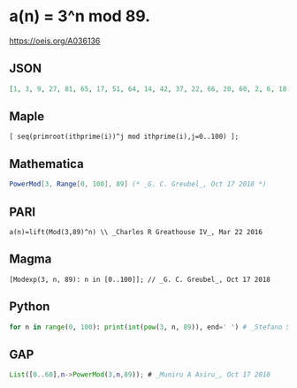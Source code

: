 # a\(n\) \= 3^n mod 89\.
https://oeis.org/A036136
## JSON
```JSON
[1, 3, 9, 27, 81, 65, 17, 51, 64, 14, 42, 37, 22, 66, 20, 60, 2, 6, 18, 54, 73, 41, 34, 13, 39, 28, 84, 74, 44, 43, 40, 31, 4, 12, 36, 19, 57, 82, 68, 26, 78, 56, 79, 59, 88, 86, 80, 62, 8, 24, 72, 38, 25, 75, 47, 52, 67, 23]
```
## Maple
```Maple
[ seq(primroot(ithprime(i))^j mod ithprime(i),j=0..100) ];
```
## Mathematica
```Mathematica
PowerMod[3, Range[0, 100], 89] (* _G. C. Greubel_, Oct 17 2018 *)
```
## PARI
```PARI
a(n)=lift(Mod(3,89)^n) \\ _Charles R Greathouse IV_, Mar 22 2016
```
## Magma
```Magma
[Modexp(3, n, 89): n in [0..100]]; // _G. C. Greubel_, Oct 17 2018
```
## Python
```Python
for n in range(0, 100): print(int(pow(3, n, 89)), end=' ') # _Stefano Spezia_, Oct 17 2018
```
## GAP
```GAP
List([0..60],n->PowerMod(3,n,89)); # _Muniru A Asiru_, Oct 17 2018
```
